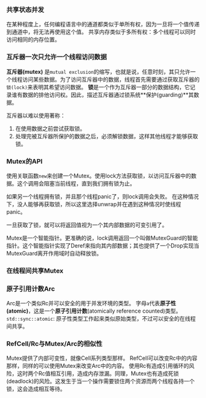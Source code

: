 ### 共享状态并发
在某种程度上，任何编程语言中的通道都类似于单所有权，因为一旦将一个值传递到通道中，将无法再使用这个值。
共享内存类似于多所有权：多个线程可以同时访问相同的内存位置。

### 互斥器一次只允许一个线程访问数据
**互斥器(mutex)** 是`mutual exclusion`的缩写，也就是说，任意时刻，其只允许一个线程访问某些数据。为了访问互斥器中的数据，线程首先需要通过获取互斥器的`锁(lock)`来表明其希望访问数据。
**锁**是一个作为互斥器一部分的数据结构，它记录谁有数据的排他访问权。因此，描述互斥器通过锁系统**保护(guarding)**其数据。

互斥器以难以使用著称：
1. 在使用数据之前尝试获取锁。
2. 处理完被互斥器所保护的数据之后，必须解锁数据，这样其他线程才能够获取锁。

### Mutex<T>的API
使用关联函数`new`来创建一个Mutex<T>。使用lock方法获取锁，以访问互斥器中的数据。这个调用会阻塞当前线程，直到我们拥有锁为止。

如果另一个线程拥有锁，并且那个线程panic了，则lock调用会失败。
在这种情况下，没人能够再获取锁，所以这里选择unwrap并在遇到这种情况时使线程panic。

一旦获取了锁，就可以将返回值视为一个其内部数据的可变引用了。

Mutex<T>是一个智能指针。更准确的说，lock调用返回一个叫做MutexGuard的智能指针。这个智能指针实现了Deref来指向其内部数据；其也提供了一个Drop实现当MutexGuard离开作用域时自动释放锁。

### 在线程间共享Mutex<T>

### 原子引用计数Arc<T>
Arc<T>是一个类似Rc<T>并可以安全的用于并发环境的类型。
字母`a`代表**原子性(atomic)**，这是一个**原子引用计数**(atomically reference counted)类型。
`std::sync::atomic`: 原子性类型工作起来类似原始类型，不过可以安全的在线程间共享。

### RefCell<T>/Rc<T>与Mutex<T>/Arc<T>的相似性
Mutex<T>提供了内部可变性，就像Cell系列类型那样。
RefCell<T>可以改变Rc<T>中的内容那样，同样的可以使用Mutex<T>来改变Arc<T>中的内容。
使用Rc<T>有造成引用循环的风险，这时两个Rc<T>值相互引用，造成内存泄漏。同理，Mutex<T>也有造成死锁(deadlock)的风险。这发生于当一个操作需要锁住两个资源而两个线程各持一个锁，这会造成相互等待。

